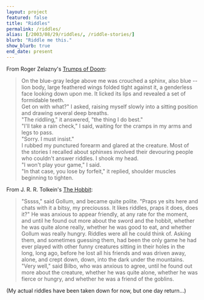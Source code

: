 ```yaml
---
layout: project
featured: false
title: "Riddles"
permalink: /riddles/
alias: [/2003/08/29/riddles/, /riddle-stories/]
blurb: "Riddle me this."
show_blurb: true
end_date: present
---
```

From Roger Zelazny's [Trumps of Doom][1]:  
> On the blue-gray ledge above me was crouched a sphinx, also blue -- lion body, large feathered wings folded tight against it, a genderless face looking down upon me. It licked its lips and revealed a set of formidable teeth.  
> Get on with what?" I asked, raising myself slowly into a sitting position and drawing several deep breaths.  
> "The riddling," it answered, "the thing I do best."  
> "I'll take a rain check," I said, waiting for the cramps in my arms and legs to pass.  
> "Sorry. I must insist."  
> I rubbed my punctured forearm and glared at the creature. Most of the stories I recalled about sphinxes involved their devouring people who couldn't answer riddles. I shook my head.  
> "I won't play your game," I said.  
> "In that case, you lose by forfeit," it replied, shoulder muscles beginning to tighten.

From J. R. R. Tolkein's [The Hobbit][2]:   
> "Sssss," said Gollum, and became quite polite. "Praps ye sits here and chats with it a bitsy, my preciousss. It likes riddles, praps it does, does it?" He was anxious to appear friendly, at any rate for the moment, and until he found out more about the sword and the hobbit, whether he was quite alone really, whether he was good to eat, and whether Gollum was really hungry. Riddles were all he could think of. Asking them, and sometimes guessing them, had been the only game he had ever played with other funny creatures sitting in their holes in the long, long ago, before he lost all his friends and was driven away, alone, and crept down, down, into the dark under the mountains.  
> "Very well," said Bilbo, who was anxious to agree, until he found out more about the creature, whether he was quite alone, whether he was fierce or hungry, and whether he was a friend of the goblins.

(My actual riddles have been taken down for now, but one day return...)

 [1]: http://www.amazon.com/Great-Book-Amber-Complete-Chronicles/dp/0380809060
 [2]: http://www.amazon.com/Hobbit-J-R-R-Tolkien/dp/0618260307/ref=sr_1_1?ie=UTF8&s=books&qid=1230281178&sr=1-1
